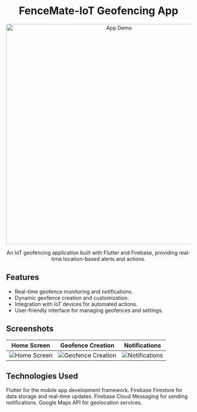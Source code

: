 <h1 align="center"> FenceMate-IoT Geofencing App</h1>

<p align="center">
  <img src="https://your-image-url.com" alt="App Demo" width="600">
</p>

<p align="center">
  An IoT geofencing application built with Flutter and Firebase, providing real-time location-based alerts and actions.
</p>

## Features

- Real-time geofence monitoring and notifications.
- Dynamic geofence creation and customization.
- Integration with IoT devices for automated actions.
- User-friendly interface for managing geofences and settings.

## Screenshots

| Home Screen | Geofence Creation | Notifications |
| :---: | :---: | :---: |
| ![Home Screen](screenshots/home_screen.png) | ![Geofence Creation](screenshots/geofence_creation.png) | ![Notifications](screenshots/notifications.png) |
 

## Technologies Used
Flutter for the mobile app development framework.
Firebase Firestore for data storage and real-time updates.
Firebase Cloud Messaging for sending notifications.
Google Maps API for geolocation services.



